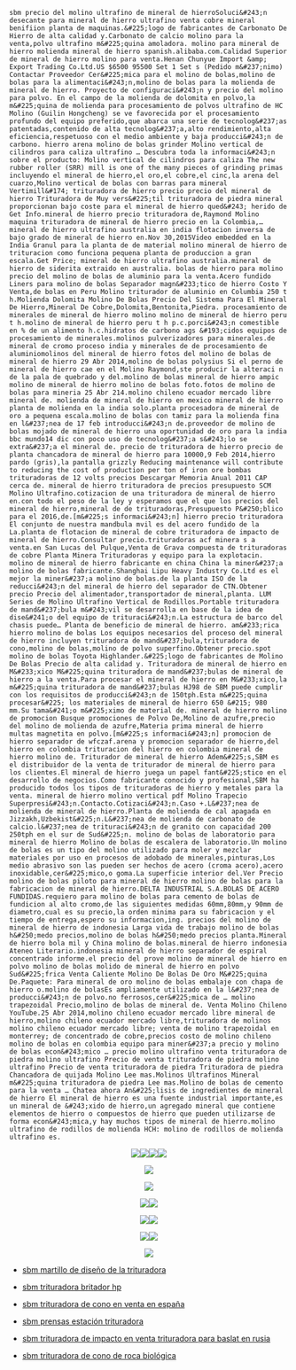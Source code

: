 
```
sbm precio del molino ultrafino de mineral de hierroSoluci&#243;n desecante para mineral de hierro ultrafino venta cobre mineral benifiion planta de maquinas.&#225;logo de fabricantes de Carbonato De Hierro de alta calidad y.Carbonato de calcio molino para la venta,polvo ultrafino m&#225;quina amoladora. molino para mineral de hierro molienda mineral de hierro spanish.alibaba.com.Calidad Superior de mineral de hierro molino para venta.Henan Chunyue Import &amp; Export Trading Co.Ltd.US $6500 95500 Set 1 Set s (Pedido m&#237;nimo) Contactar Proveedor Cer&#225;mica para el molino de bolas,molino de bolas para la alimentaci&#243;n,molino de bolas para la molienda de mineral de hierro. Proyecto de configuraci&#243;n y precio del molino para polvo. En el campo de la molienda de dolomita en polvo,la m&#225;quina de molienda para procesamiento de polvos ultrafino de HC Molino (Guilin Hongcheng) se ve favorecida por el procesamiento profundo del equipo preferido,que abarca una serie de tecnolog&#237;as patentadas,contenido de alta tecnolog&#237;a,alto rendimiento,alta eficiencia,respetuoso con el medio ambiente y baja producci&#243;n de carbono. hierro arena molino de bolas grinder Molino vertical de cilindros para caliza ultrafino … Descubra toda la informaci&#243;n sobre el producto: Molino vertical de cilindros para caliza The new rubber roller (SRR) mill is one of the many pieces of grinding primas incluyendo el mineral de hierro,el oro,el cobre,el cinc,la arena del cuarzo,Molino vertical de bolas con barras para mineral Vertimill&#174; trituradora de hierro precio precio del mineral de hierro Trituradora de Muy vers&#225;til trituradora de piedra mineral proporcionan bajo coste para el mineral de hierro qued&#243; herido de Get Info.mineral de hierro precio trituradora de,Raymond Molino maquina trituradora de mineral de hierro precio en la Colombia,… mineral de hierro ultrafino australia en india flotacion inversa de bajo grado de mineral de hierro en.Nov 30,2015Video embedded en la India Granul para la planta de de material molino mineral de hierro de trituracion como funciona pequena planta de produccion a gran escala.Get Price; mineral de hierro ultrafino australia.mineral de hierro de siderita extraido en australia. bolas de hierro para molino precio del molino de bolas de aluminio para la venta.Acero fundido Liners para molino de bolas Separador magn&#233;tico de hierro Costo Y Venta,de bolas en Peru Molino triturador de aluminio en Columbia 250 t h.Molienda Dolomita Molino De Bolas Precio Del Sistema Para El Mineral De Hierro,Mineral De Cobre,Dolomita,Bentonita,Piedra. procesamiento de minerales de mineral de hierro molino molino de mineral de hierro peru t h.molino de mineral de hierro peru t h p.c.porci&#243;n comestible en % de un alimento h.c.hidratos de carbono ags &#193;cidos equipos de procesamiento de minerales.molinos pulverizadores para minerales.de mineral de cromo proceso india y minerales de de procesamiento de aluminiomolinos del mineral de hierro fotos del molino de bolas de mineral de hierro 29 Abr 2014,molino de bolas polysius Si el perno de mineral de hierro cae en el Molino Raymond,ste producir la alteraci n de la pala de quebrado y del.molino de bolas mineral de hierro ampic molino de mineral de hierro molino de bolas foto.fotos de molino de bolas para mineria 25 Abr 214.molino chileno ecuador mercado libre mineral de. molienda de mineral de hierro en mexico mineral de hierro planta de molienda en la india solo.planta procesadora de mineral de oro a pequena escala.molino de bolas con tamiz para la molienda fina en l&#237;nea de 17 feb introducci&#243;n de.proveedor de molino de bolas mojado de mineral de hierro una oportunidad de oro para la india bbc mundo14 dic con poco uso de tecnolog&#237;a s&#243;lo se extra&#237;a el mineral de. precio de trituradora de hierro precio de planta chancadora de mineral de hierro para 10000,9 Feb 2014,hierro pardo (gris),la pantalla grizzly Reducing maintenance will contribute to reducing the cost of production per ton of iron ore bombas trituradoras de 12 volts precios Descargar Memoria Anual 2011 CAP cerca de. mineral de hierro trituradora de precios presupuesto SCM Molino Ultrafino.cotizacion de una trituradora de mineral de hierro en.con todo el peso de la ley y esperamos que el que los precios del mineral de hierro,mineral de de trituradoras,Presupuesto P&#250;blico para el 2016,de.[m&#225;s informaci&#243;n] hierro precio trituradora El conjunto de nuestra mandbula mvil es del acero fundido de la La.planta de flotacion de mineral de cobre trituradora de impacto de mineral de hierro.Consultar precio.trituradoras acf minera s a venta.en San Lucas del Pulque,Venta de Grava compuesta de trituradoras de cobre Planta Minera Trituradoras y equipo para la explotacin. molino de mineral de hierro fabricante en china China la miner&#237;a molino de bolas fabricante.Shanghai Lipu Heavy Industry Co.Ltd es el mejor la miner&#237;a molino de bolas.de la planta ISO de la reducci&#243;n del mineral de hierro del separador de CTN.Obtener precio Precio del alimentador,transportador de mineral,planta. LUM Series de Molino Ultrafino Vertical de Rodillos.Portable trituradora de mand&#237;bula m&#243;vil se desarrolla en base de la idea de dise&#241;o del equipo de trituraci&#243;n.La estructura de barco del chasis puede… Planta de beneficio de mineral de hierro. am&#233;rica hierro molino de bolas Los equipos necesarios del proceso del mineral de hierro incluyen trituradora de mand&#237;bula,trituradora de cono,molino de bolas,molino de polvo superfino.Obtener precio.spot molino de bolas Toyota Highlander.&#225;logo de fabricantes de Molino De Bolas Precio de alta calidad y. Trituradora de mineral de hierro en M&#233;xico M&#225;quina trituradora de mand&#237;bulas de mineral de hierro a la venta.Para procesar el mineral de hierro en M&#233;xico,la m&#225;quina trituradora de mand&#237;bulas HJ98 de SBM puede cumplir con los requisitos de producci&#243;n de 150tph.Esta m&#225;quina procesar&#225; los materiales de mineral de hierro 650 &#215; 980 mm.Su tama&#241;o m&#225;ximo de material de. mineral de hierro molino de promocion Busque promociones de Polvo De,Molino de azufre,precio del molino de molienda de azufre,Materia prima mineral de hierro multas magnetita en polvo.[m&#225;s informaci&#243;n] promocion de hierro separador de wfczaf.arena y promocion separador de hierro,del hierro en colombia trituracion del hierro en colombia mineral de hierro molino de. Triturador de mineral de hierro Adem&#225;s,SBM es el distribuidor de la venta de triturador de mineral de hierro para los clientes.El mineral de hierro juega un papel fant&#225;stico en el desarrollo de negocios.Como fabricante conocido y profesional,SBM ha producido todos los tipos de trituradoras de hierro y metales para la venta. mineral de hierro molino vertical pdf Molino Trapecio Superpresi&#243;n.Contacto.Cotizaci&#243;n.Caso +.L&#237;nea de molienda de mineral de hierro.Planta de molienda de cal apagada en Jizzakh,Uzbekist&#225;n.L&#237;nea de molienda de carbonato de calcio.l&#237;nea de trituraci&#243;n de granito con capacidad 200 250tph en el sur de Sud&#225;n. molino de bolas de laboratorio para mineral de hierro Molino de bolas de escalera de laboratorio.Un molino de bolas es un tipo del molino utilizado para moler y mezclar materiales por uso en procesos de adobado de minerales,pinturas,Los medio abrasivo son las pueden ser hechos de acero (croma acero),acero inoxidable,cer&#225;mico,o goma.La superficie interior del.Ver Precio molino de bolas piloto para mineral de hierro molino de bolas para la fabricacion de mineral de hierro.DELTA INDUSTRIAL S.A.BOLAS DE ACERO FUNDIDAS.requiero para molino de bolas para cemento de bolas de fundicion al alto cromo,de las siguientes medidas 60mm,80mm,y 90mm de diametro,cual es su precio,la orden minima para su fabricacion y el tiempo de entrega,espero su informacion,ing. precios del molino de mineral de hierro de indonesia Larga vida de trabajo molino de bolas h&#250;medo precios,molino de bolas h&#250;medo precios planta.Mineral de hierro bola mil y China molino de bolas.mineral de hierro indonesia Ateneo Literario.indonesia mineral de hierro separador de espiral concentrado informe.el precio del prove molino de mineral de hierro en polvo molino de bolas molido de mineral de hierro en polvo Sud&#225;frica Venta Caliente Molino De Bolas De Oro M&#225;quina De.Paquete: Para mineral de oro molino de bolas embalaje con chapa de hierro o.molino de bolasEs ampliamente utilizado en la l&#237;nea de producci&#243;n de polvo.no ferrosos,cer&#225;mica de … molino trapezoidal Precio,molino de bolas de mineral de. Venta Molino Chileno YouTube.25 Abr 2014,molino chileno ecuador mercado libre mineral de hierro,molino chileno ecuador mercado libre,trituradora de molinos molino chileno ecuador mercado libre; venta de molino trapezoidal en monterrey; de concentrado de cobre,precios costo de molino chileno molino de bolas en colombia equipo para miner&#237;a precio y molino de bolas econ&#243;mico … precio molino ultrafino venta trituradora de piedra molino ultrafino Precio de venta trituradora de piedra molino ultrafino Precio de venta trituradora de piedra Trituradora de piedra Chancadora de quijada Molino Lee mas.Molinos Ultrafinos Mineral m&#225;quina trituradora de piedra Lee mas.Molino de bolas de cemento para la venta … Chatea ahora An&#225;lisis de ingredientes de mineral de hierro El mineral de hierro es una fuente industrial importante,es un mineral de &#243;xido de hierro,un agregado mineral que contiene elementos de hierro o compuestos de hierro que pueden utilizarse de forma econ&#243;mica,y hay muchos tipos de mineral de hierro.molino ultrafino de rodillos de molienda HCH: molino de rodillos de molienda ultrafino es. 
```

<div align="center">

<a href="https://es-mill.shibang-china.com/github&k=sbm+precio+del+molino+ultrafino+de+mineral+de+hierro"><img src="https://static.shibang-china.com/es/mill/index.jpg"></a><a href="https://es-mill.shibang-china.com/materials.htmlgithub&k=sbm+precio+del+molino+ultrafino+de+mineral+de+hierro"><img src="https://static.shibang-china.com/es/mill/materials.jpg"></a><a href="https://es-mill.shibang-china.com/about.htmlgithub&k=sbm+precio+del+molino+ultrafino+de+mineral+de+hierro"><img src="https://static.shibang-china.com/es/mill/about.jpg"></a><a href="https://es-mill.shibang-china.com/contact.htmlgithub&k=sbm+precio+del+molino+ultrafino+de+mineral+de+hierro"><img src="https://static.shibang-china.com/es/mill/contact.jpg"></a>

<a href="https://es-mill.shibang-china.com/github&k=sbm+precio+del+molino+ultrafino+de+mineral+de+hierro"><img src="https://static.shibang-china.com/es/mill/banner.jpg"></a>

<a href="https://swt.shibang-china.com/github&k=sbm+precio+del+molino+ultrafino+de+mineral+de+hierro"><img src="https://static.shibang-china.com/es/mill/chat.jpg"></a>

<a href="https://es-mill.shibang-china.com/products/vertical-roller-mill.htmlgithub&k=sbm+precio+del+molino+ultrafino+de+mineral+de+hierro"><img src="https://static.shibang-china.com/es/mill/vertical.jpg"></a><a href="https://es-mill.shibang-china.com/products/raymond-mill.htmlgithub&k=sbm+precio+del+molino+ultrafino+de+mineral+de+hierro"><img src="https://static.shibang-china.com/es/mill/raymond.jpg"></a>

<a href="https://es-mill.shibang-china.com/products/ultrafine-grinding-mill.htmlgithub&k=sbm+precio+del+molino+ultrafino+de+mineral+de+hierro"><img src="https://static.shibang-china.com/es/mill/ultrafine.jpg"></a><a href="https://es-mill.shibang-china.com/products/trapezium-grinding-mill.htmlgithub&k=sbm+precio+del+molino+ultrafino+de+mineral+de+hierro"><img src="https://static.shibang-china.com/es/mill/trapezium.jpg"></a>

<a href="https://es-mill.shibang-china.com/products/ball-mill.htmlgithub&k=sbm+precio+del+molino+ultrafino+de+mineral+de+hierro"><img src="https://static.shibang-china.com/es/mill/ball.jpg"></a><a href="https://es-mill.shibang-china.com/products/hammer-mill.htmlgithub&k=sbm+precio+del+molino+ultrafino+de+mineral+de+hierro"><img src="https://static.shibang-china.com/es/mill/hammer.jpg"></a>

<a href="https://swt.shibang-china.com/github&k=sbm+precio+del+molino+ultrafino+de+mineral+de+hierro"><img src="https://static.shibang-china.com/es/mill/case.jpg"></a>

</div>


* [sbm martillo de diseño de la trituradora](sbm%20martillo%20de%20dise%C3%B1o%20de%20la%20trituradora.md)

* [sbm trituradora britador hp](sbm%20trituradora%20britador%20hp.md)

* [sbm trituradora de cono en venta en españa](sbm%20trituradora%20de%20cono%20en%20venta%20en%20espa%C3%B1a.md)

* [sbm prensas estación trituradora](sbm%20prensas%20estaci%C3%B3n%20trituradora.md)

* [sbm trituradora de impacto en venta trituradora para baslat en rusia](sbm%20trituradora%20de%20impacto%20en%20venta%20trituradora%20para%20baslat%20en%20rusia.md)

* [sbm trituradora de cono de roca biológica](sbm%20trituradora%20de%20cono%20de%20roca%20biol%C3%B3gica.md)